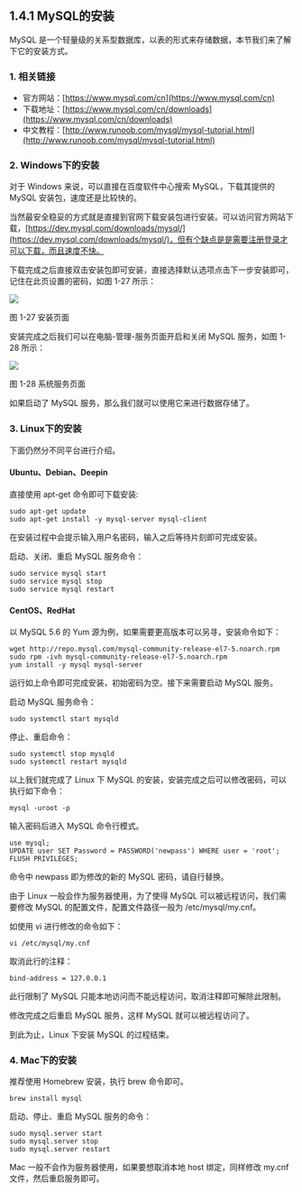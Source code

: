 ## 1.4.1 MySQL的安装

MySQL 是一个轻量级的关系型数据库，以表的形式来存储数据，本节我们来了解下它的安装方式。

### 1. 相关链接

* 官方网站：[https://www.mysql.com/cn](https://www.mysql.com/cn)
* 下载地址：[https://www.mysql.com/cn/downloads](https://www.mysql.com/cn/downloads)
* 中文教程：[http://www.runoob.com/mysql/mysql-tutorial.html](http://www.runoob.com/mysql/mysql-tutorial.html)

### 2. Windows下的安装

对于 Windows 来说，可以直接在百度软件中心搜索 MySQL，下载其提供的 MySQL 安装包，速度还是比较快的。

当然最安全稳妥的方式就是直接到官网下载安装包进行安装。可以访问官方网站下载，[https://dev.mysql.com/downloads/mysql/](https://dev.mysql.com/downloads/mysql/)，但有个缺点是是需要注册登录才可以下载，而且速度不快。

下载完成之后直接双击安装包即可安装，直接选择默认选项点击下一步安装即可，记住在此页设置的密码，如图 1-27 所示：

![](./assets/1-27.jpg)

图 1-27 安装页面

安装完成之后我们可以在电脑-管理-服务页面开启和关闭 MySQL 服务，如图 1-28 所示：

![](./assets/1-28.jpg)

图 1-28 系统服务页面

如果启动了 MySQL 服务，那么我们就可以使用它来进行数据存储了。

### 3. Linux下的安装

下面仍然分不同平台进行介绍。

#### Ubuntu、Debian、Deepin

直接使用 apt-get 命令即可下载安装:

```
sudo apt-get update
sudo apt-get install -y mysql-server mysql-client
```

在安装过程中会提示输入用户名密码，输入之后等待片刻即可完成安装。

启动、关闭、重启 MySQL 服务命令：

```
sudo service mysql start
sudo service mysql stop
sudo service mysql restart
```

#### CentOS、RedHat

以 MySQL 5.6 的 Yum 源为例，如果需要更高版本可以另寻，安装命令如下：

```
wget http://repo.mysql.com/mysql-community-release-el7-5.noarch.rpm
sudo rpm -ivh mysql-community-release-el7-5.noarch.rpm
yum install -y mysql mysql-server
```

运行如上命令即可完成安装，初始密码为空。接下来需要启动 MySQL 服务。

启动 MySQL 服务命令：

```
sudo systemctl start mysqld
```

停止、重启命令：

```
sudo systemctl stop mysqld
sudo systemctl restart mysqld
```

以上我们就完成了 Linux 下 MySQL 的安装，安装完成之后可以修改密码，可以执行如下命令：

```
mysql -uroot -p
```

输入密码后进入 MySQL 命令行模式。

```
use mysql;
UPDATE user SET Password = PASSWORD('newpass') WHERE user = 'root';
FLUSH PRIVILEGES;
```

命令中 newpass 即为修改的新的 MySQL 密码，请自行替换。

由于 Linux 一般会作为服务器使用，为了使得 MySQL 可以被远程访问，我们需要修改 MySQL 的配置文件，配置文件路径一般为 /etc/mysql/my.cnf。

如使用 vi 进行修改的命令如下：

```
vi /etc/mysql/my.cnf
```

取消此行的注释：

```
bind-address = 127.0.0.1
```

此行限制了 MySQL 只能本地访问而不能远程访问，取消注释即可解除此限制。

修改完成之后重启 MySQL 服务，这样 MySQL 就可以被远程访问了。

到此为止，Linux 下安装 MySQL 的过程结束。

### 4. Mac下的安装

推荐使用 Homebrew 安装，执行 brew 命令即可。

```
brew install mysql
```

启动、停止、重启 MySQL 服务的命令：

```
sudo mysql.server start
sudo mysql.server stop
sudo mysql.server restart
```

Mac 一般不会作为服务器使用，如果要想取消本地 host 绑定，同样修改 my.cnf 文件，然后重启服务即可。

